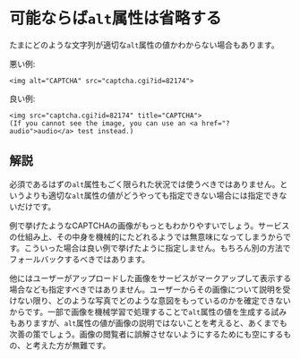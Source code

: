 # 可能ならば`alt`属性は省略する

たまにどのような文字列が適切な`alt`属性の値かわからない場合もあります。

悪い例:

    <img alt="CAPTCHA" src="captcha.cgi?id=82174">

良い例:

    <img src="captcha.cgi?id=82174" title="CAPTCHA">
    (If you cannot see the image, you can use an <a href="?audio">audio</a> test instead.)


## 解説

必須であるはずの`alt`属性もごく限られた状況では使うべきではありません。というよりも適切な`alt`属性の値がどうやっても指定できない場合には指定できないだけです。

例で挙げたようなCAPTCHAの画像がもっともわかりやすいでしょう。サービスの仕組み上、その中身を機械的にたどれるようでは無意味になってしまうからです。こういった場合は良い例で挙げたように指定しません。もちろん別の方法でフォールバックするべきではあります。

他にはユーザーがアップロードした画像をサービスがマークアップして表示する場合なども指定すべきではありません。ユーザーからその画像について説明を受けない限り、どのような写真でどのような意図をもっているのかを確定できないからです。一部で画像を機械学習で処理することで`alt`属性の値を生成する試みもありますが、`alt`属性の値が画像の説明ではないことを考えると、あくまでも次善の策でしょう。画像の閲覧者に誤解させないようにするためにも空にするもの、と考えた方が無難です。
